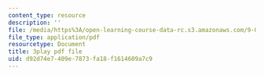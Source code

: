 ```yaml
---
content_type: resource
description: ''
file: /media/https%3A/open-learning-course-data-rc.s3.amazonaws.com/9-00sc-introduction-to-psychology-fall-2011/d92d74e7409e7873fa18f1614609a7c9_zPPsdsAQBx4.pdf
file_type: application/pdf
resourcetype: Document
title: 3play pdf file
uid: d92d74e7-409e-7873-fa18-f1614609a7c9
---
```

